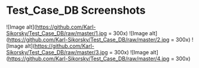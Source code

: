 # Test_Case_DB Screenshots
![Image alt](https://github.com/Karl-Sikorsky/Test_Case_DB/raw/master/1.jpg = 300x) 
![Image alt](https://github.com/Karl-Sikorsky/Test_Case_DB/raw/master/2.jpg = 300x) 
![Image alt](https://github.com/Karl-Sikorsky/Test_Case_DB/raw/master/3.jpg = 300x) 
![Image alt](https://github.com/Karl-Sikorsky/Test_Case_DB/raw/master/4.jpg = 300x) 
